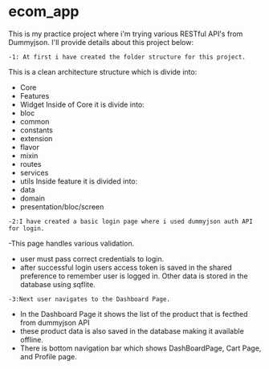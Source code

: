 # ecom_app

This is my practice project where i'm trying various RESTful API's from Dummyjson.
I'll provide details about this project below:


    -1: At first i have created the folder structure for this project.
   This is a clean architecture structure which is divide into:
   - Core
   - Features
   - Widget
Inside of Core it is divide into:
   - bloc
   - common
   - constants
   - extension
   - flavor
   - mixin
   - routes
   - services
   - utils
Inside feature it is divided into:
   - data
   - domain
   - presentation/bloc/screen



    -2:I have created a basic login page where i used dummyjson auth API for login.
 
   -This page handles various validation.
   - user must pass correct credentials to login.
   - after successful login users access token is saved in the shared preference to remember 
    user is logged in. Other data is stored in the database using sqflite.
    
    -3:Next user navigates to the Dashboard Page.
   - In the Dashboard Page it shows the list of the product that is fecthed from dummyjson API
   - these product data is also saved in the database making it available offline.
   - There is bottom navigation bar which shows DashBoardPage, Cart Page, and Profile page.
